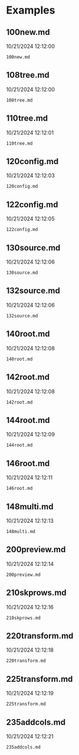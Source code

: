 # Examples

## 100new.md
10/21/2024 12:12:00

```{.include }
100new.md
```

## 108tree.md
10/21/2024 12:12:00

```{.include }
108tree.md
```

## 110tree.md
10/21/2024 12:12:01

```{.include }
110tree.md
```

## 120config.md
10/21/2024 12:12:03

```{.include }
120config.md
```

## 122config.md
10/21/2024 12:12:05

```{.include }
122config.md
```

## 130source.md
10/21/2024 12:12:06

```{.include }
130source.md
```

## 132source.md
10/21/2024 12:12:06

```{.include }
132source.md
```

## 140root.md
10/21/2024 12:12:08

```{.include }
140root.md
```

## 142root.md
10/21/2024 12:12:08

```{.include }
142root.md
```

## 144root.md
10/21/2024 12:12:09

```{.include }
144root.md
```

## 146root.md
10/21/2024 12:12:11

```{.include }
146root.md
```

## 148multi.md
10/21/2024 12:12:13

```{.include }
148multi.md
```

## 200preview.md
10/21/2024 12:12:14

```{.include }
200preview.md
```

## 210skprows.md
10/21/2024 12:12:16

```{.include }
210skprows.md
```

## 220transform.md
10/21/2024 12:12:18

```{.include }
220transform.md
```

## 225transform.md
10/21/2024 12:12:19

```{.include }
225transform.md
```

## 235addcols.md
10/21/2024 12:12:21

```{.include }
235addcols.md
```

